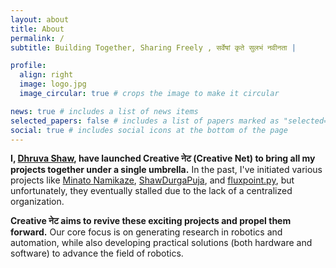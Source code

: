 ```yaml
---
layout: about
title: About
permalink: /
subtitle: Building Together, Sharing Freely , सर्वेषां कृते सुलभं नवीनता |

profile:
  align: right
  image: logo.jpg
  image_circular: true # crops the image to make it circular

news: true # includes a list of news items
selected_papers: false # includes a list of papers marked as "selected={true}"
social: true # includes social icons at the bottom of the page
---
```


**I, [Dhruva Shaw](https://dhruvashaw.in "Personal Portfolio"), have launched Creative नेट (Creative Net) to bring all my projects together under a single umbrella.** In the past, I've initiated various projects like [Minato Namikaze](https://minatonamikaze.dhruvashaw.in/ "Minato Namikaze Discord Bot"), [ShawDurgaPuja](https://github.com/Dhruvacube/shawdurgapuja "Github Repo of shawdurgapuja website"), and [fluxpoint.py](https://fluxpointpy.readthedocs.io/ "fluxpoint.py pakage"), but unfortunately, they eventually stalled due to the lack of a centralized organization.

**Creative नेट aims to revive these exciting projects and propel them forward.** Our core focus is on generating research in robotics and automation, while also developing practical solutions (both hardware and software) to advance the field of robotics.
